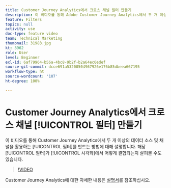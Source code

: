 ```yaml
---
title: Customer Journey Analytics에서 크로스 채널 필터 만들기
description: 이 비디오를 통해 Adobe Customer Journey Analytics에서 두 개 이상의 데이터 소스 및 채널을 활용하는 필터를 만드는 방법에 대해 설명합니다. 해당 필터가 시각화에서 어떻게 결합되는지 살펴볼 수도 있습니다.
feature: Filters
topics: null
activity: use
doc-type: feature video
team: Technical Marketing
thumbnail: 31983.jpg
kt: 3962
role: User
level: Beginner
exl-id: 6af79964-b56a-4bc8-9b2f-b2a64ec0edef
source-git-commit: dcce691a53200504967926e176b85dbeea667195
workflow-type: ht
source-wordcount: '107'
ht-degree: 100%

---
```


# Customer Journey Analytics에서 크로스 채널 [!UICONTROL 필터] 만들기

이 비디오를 통해 Customer Journey Analytics에서 두 개 이상의 데이터 소스 및 채널을 활용하는 [!UICONTROL 필터]를 만드는 방법에 대해 설명합니다. 해당 [!UICONTROL 필터]가 [!UICONTROL 시각화]에서 어떻게 결합되는지 살펴볼 수도 있습니다.

>[!VIDEO](https://video.tv.adobe.com/v/31983/?quality=12)

Customer Journey Analytics에 대한 자세한 내용은 [설명서](https://docs.adobe.com/content/help/ko/analytics-platform/using/cja-landing.html)를 참조하십시오.

